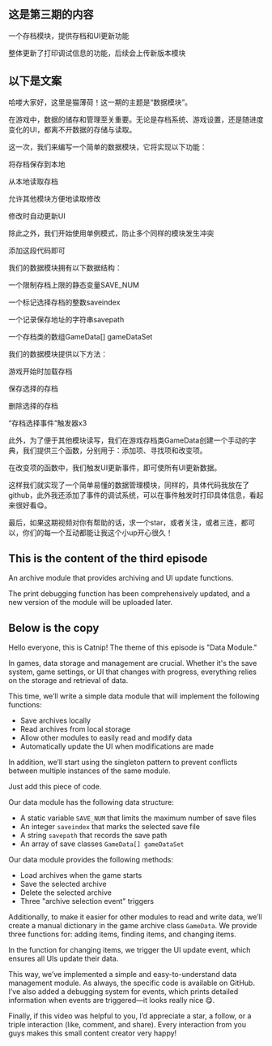 ## 这是第三期的内容
一个存档模块，提供存档和UI更新功能

整体更新了打印调试信息的功能，后续会上传新版本模块

## 以下是文案
哈喽大家好，这里是猫薄荷！这一期的主题是“数据模块”。

在游戏中，数据的储存和管理至关重要。无论是存档系统、游戏设置，还是随进度变化的UI，都离不开数据的存储与读取。

这一次，我们来编写一个简单的数据模块，它将实现以下功能：

将存档保存到本地

从本地读取存档

允许其他模块方便地读取修改

修改时自动更新UI

除此之外，我们开始使用单例模式，防止多个同样的模块发生冲突

添加这段代码即可


我们的数据模块拥有以下数据结构：

一个限制存档上限的静态变量SAVE_NUM

一个标记选择存档的整数saveindex

一个记录保存地址的字符串savepath

一个存档类的数组GameData[] gameDataSet


我们的数据模块提供以下方法：

游戏开始时加载存档

保存选择的存档

删除选择的存档

“存档选择事件”触发器x3


此外，为了便于其他模块读写，我们在游戏存档类GameData创建一个手动的字典，我们提供三个函数，分别用于：添加项、寻找项和改变项。

在改变项的函数中，我们触发UI更新事件，即可使所有UI更新数据。


这样我们就实现了一个简单易懂的数据管理模块，同样的，具体代码我放在了github，此外我还添加了事件的调试系统，可以在事件触发时打印具体信息，看起来很好看😋。


最后，如果这期视频对你有帮助的话，求一个star，或者关注，或者三连，都可以，你们的每一个互动都能让我这个小up开心很久！

## This is the content of the third episode  
An archive module that provides archiving and UI update functions.  

The print debugging function has been comprehensively updated, and a new version of the module will be uploaded later.  

## Below is the copy  
Hello everyone, this is Catnip! The theme of this episode is "Data Module."  

In games, data storage and management are crucial. Whether it's the save system, game settings, or UI that changes with progress, everything relies on the storage and retrieval of data.  

This time, we’ll write a simple data module that will implement the following functions:  

- Save archives locally  
- Read archives from local storage  
- Allow other modules to easily read and modify data  
- Automatically update the UI when modifications are made  

In addition, we’ll start using the singleton pattern to prevent conflicts between multiple instances of the same module.  

Just add this piece of code.  

Our data module has the following data structure:  

- A static variable `SAVE_NUM` that limits the maximum number of save files  
- An integer `saveindex` that marks the selected save file  
- A string `savepath` that records the save path  
- An array of save classes `GameData[] gameDataSet`  

Our data module provides the following methods:  

- Load archives when the game starts  
- Save the selected archive  
- Delete the selected archive  
- Three "archive selection event" triggers  

Additionally, to make it easier for other modules to read and write data, we’ll create a manual dictionary in the game archive class `GameData`. We provide three functions for: adding items, finding items, and changing items.  

In the function for changing items, we trigger the UI update event, which ensures all UIs update their data.  

This way, we’ve implemented a simple and easy-to-understand data management module. As always, the specific code is available on GitHub. I’ve also added a debugging system for events, which prints detailed information when events are triggered—it looks really nice 😋.  

Finally, if this video was helpful to you, I’d appreciate a star, a follow, or a triple interaction (like, comment, and share). Every interaction from you guys makes this small content creator very happy!


